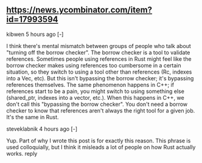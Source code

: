 ## https://news.ycombinator.com/item?id=17993594	

kibwen 5 hours ago [-]

I think there's mental mismatch between groups of people who talk about "turning off the borrow checker". The borrow checker is a tool to validate references. Sometimes people using references in Rust might feel like the borrow checker makes using references too cumbersome in a certain situation, so they switch to using a tool other than references (Rc, indexes into a Vec, etc). But this isn't bypassing the borrow checker; it's bypassing references themselves. The same phenomenon happens in C++; if references start to be a pain, you might switch to using something else (shared_ptr, indexes into a vector, etc.).
When this happens in C++, we don't call this "bypassing the borrow checker". You don't need a borrow checker to know that references aren't always the right tool for a given job. It's the same in Rust.
	
steveklabnik 4 hours ago [-]

Yup. Part of why I wrote this post is for exactly this reason. This phrase is used colloquially, but I think it misleads a lot of people on how Rust actually works.
reply
